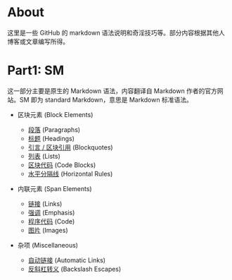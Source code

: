 # About

这里是一些 GitHub 的 markdown 语法说明和奇淫技巧等。部分内容根据其他人博客或文章编写所得。

# Part1: SM

这一部分主要是原生的 Markdown 语法，内容翻译自 Markdown 作者的官方网站。SM 即为 standard Markdown，意思是 Markdown 标准语法。

- 区块元素 (Block Elements)
  - [段落](sm/paragraphs.md) (Paragraphs)
  - [标题](sm/headings.md) (Headings)
  - [引言 / 区块引用](sm/blockquotes.md) (Blockquotes)
  - [列表](sm/lists.md) (Lists)
  - [区块代码](sm/codeblocks.md) (Code Blocks)
  - [水平分隔线](sm/horizontalrules.md) (Horizontal Rules)

- 内联元素 (Span Elements)
  - [链接](sm/links.md) (Links)
  - [强调](sm/emphasis.md) (Emphasis)
  - [程序代码](sm/code.md) (Code)
  - [图片](sm/images.md) (Images)

- 杂项 (Miscellaneous)
  - [自动链接](sm/automaticlinks.md) (Automatic Links)
  - [反斜杠转义](sm/backslashescapes.md) (Backslash Escapes)

